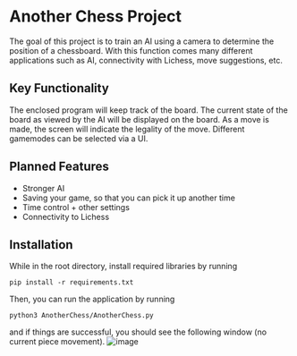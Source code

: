 # Another Chess Project
The goal of this project is to train an AI using a camera to determine the position of a chessboard. With this function comes many different applications such as AI, connectivity with Lichess, move suggestions, etc.

## Key Functionality
The enclosed program will keep track of the board. The current state of the board as viewed by the AI will be displayed on the board. As a move is made, the screen will indicate the legality of the move. Different gamemodes can be selected via a UI.

## Planned Features
- Stronger AI
- Saving your game, so that you can pick it up another time
- Time control + other settings
- Connectivity to Lichess

## Installation
While in the root directory, install required libraries by running

`pip install -r requirements.txt`

Then, you can run the application by running

`python3 AnotherChess/AnotherChess.py`

and if things are successful, you should see the following window (no current piece movement).
![image](https://user-images.githubusercontent.com/62521534/199654781-26044fc6-b5ff-43d7-8a91-43f533ad57cc.png)
